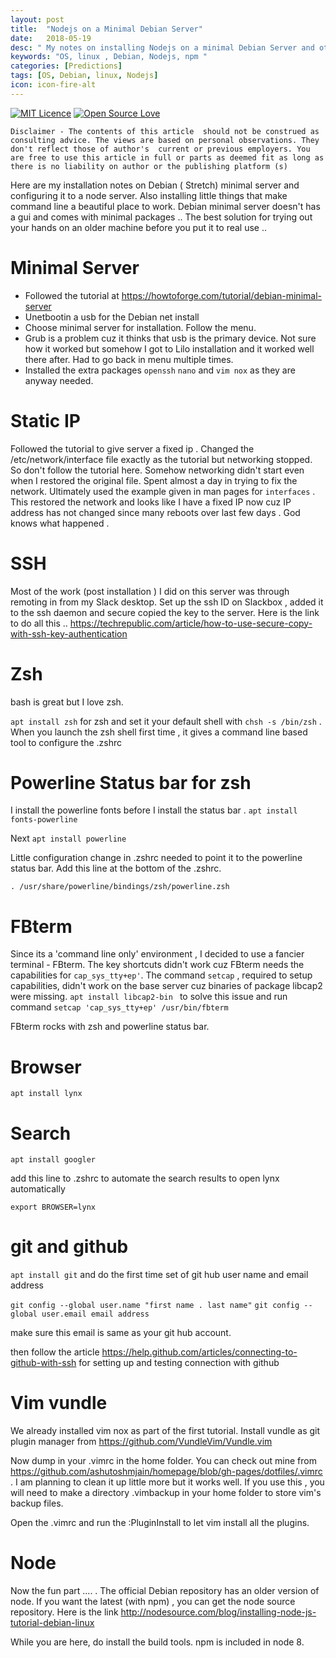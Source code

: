 ```yaml
---
layout: post
title:  "Nodejs on a Minimal Debian Server"
date:   2018-05-19
desc: " My notes on installing Nodejs on a minimal Debian Server and other things"
keywords: "OS, linux , Debian, Nodejs, npm "
categories: [Predictions]
tags: [OS, Debian, linux, Nodejs]
icon: icon-fire-alt
---
```

[![MIT Licence](https://badges.frapsoft.com/os/mit/mit.svg?v=103)](https://opensource.org/licenses/mit-license.php)
[![Open Source Love](https://badges.frapsoft.com/os/v1/open-source.png?v=103)](https://github.com/ellerbrock/open-source-badge/)

	Disclaimer - The contents of this article  should not be construed as consulting advice. The views are based on personal observations. They don't reflect those of author's  current or previous employers. You are free to use this article in full or parts as deemed fit as long as there is no liability on author or the publishing platform (s)



Here are my installation notes on Debian ( Stretch) minimal server and configuring it to a node server. Also installing little things that make command line a beautiful place to work. Debian minimal server doesn't has a gui and comes with minimal packages .. The best solution for trying out your hands on an older machine before you put it to real use .. 

# Minimal Server
- Followed  the tutorial at https://howtoforge.com/tutorial/debian-minimal-server
- Unetbootin a usb for the Debian net install
- Choose minimal server for installation. Follow the menu. 
- Grub is a problem cuz it thinks that usb is the primary device. Not sure how it worked but somehow I got to Lilo installation and it worked well there after. Had to go back in menu multiple times. 
- Installed the extra packages `openssh` `nano` and `vim nox` as they are anyway needed. 

# Static  IP
Followed the tutorial to give server a fixed ip . Changed the /etc/network/interface file exactly as the tutorial but networking stopped. So don't follow the tutorial here. Somehow networking didn't start even when I restored the original file. Spent almost a day in trying to fix the network. Ultimately used the example given in man pages for `interfaces` . This restored the network and looks like I have a fixed IP now cuz IP address has not changed since many reboots over last few days . God knows what happened . 

# SSH 

Most of the work (post installation ) I did on this server was through remoting in from my Slack desktop. Set up the ssh ID on Slackbox , added it to the ssh daemon and secure copied the key to the server. Here is the link to do all this  .. https://techrepublic.com/article/how-to-use-secure-copy-with-ssh-key-authentication

# Zsh 

bash is great but I love zsh. 

`apt install zsh` for zsh and set it your default shell with `chsh -s /bin/zsh` . When you launch the zsh shell first time , it gives a command line based tool to configure the .zshrc 

# Powerline Status bar for zsh

I install the powerline fonts before I install the status bar . `apt install fonts-powerline`

Next `apt install powerline`

Little configuration change in .zshrc needed to point it to the powerline status bar. Add this line at the bottom of the .zshrc. 

`. /usr/share/powerline/bindings/zsh/powerline.zsh`

# FBterm

Since its a 'command line only' environment , I decided to use a fancier terminal - FBterm. The key shortcuts didn't  work cuz FBterm needs the capabilities for ` cap_sys_tty+ep' `. The command `setcap` , required to setup capabilities, didn't  work on the base server cuz  binaries of package libcap2 were missing. `apt install libcap2-bin ` to solve this issue and run command `setcap 'cap_sys_tty+ep' /usr/bin/fbterm`

FBterm rocks with zsh and powerline status bar. 

# Browser

`apt install lynx`

# Search 

`apt install googler`

add this line to .zshrc to automate the search results to open lynx automatically 

`export BROWSER=lynx`

# git and github

`apt install git` and do the first time set of git hub user name and email address 

`git config --global user.name "first name . last name"`
`git config --global user.email email address`

make sure this email is same as  your git hub account. 

then follow the article https://help.github.com/articles/connecting-to-github-with-ssh for setting up and testing connection with github


# Vim vundle 

We already installed vim nox as part of the first tutorial. Install vundle as git plugin manager from https://github.com/VundleVim/Vundle.vim

Now dump in your .vimrc in the home folder. You can check out mine from https://github.com/ashutoshmjain/homepage/blob/gh-pages/dotfiles/.vimrc  . I am planning to clean it up little more but it works well. If you use this , you will need to make a directory .vimbackup in your home folder to store vim's backup files. 

Open the .vimrc and run the :PluginInstall to let vim install all the plugins. 

# Node

Now the fun part .... . The official Debian repository has an older version of node. If you want the latest (with npm) , you can get the node source repository. Here is the link http://nodesource.com/blog/installing-node-js-tutorial-debian-linux

While you are here, do install the build tools. npm is included in node 8. 

